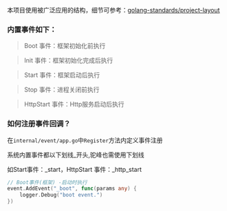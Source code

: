 
本项目使用被广泛应用的结构，细节可参考：[golang-standards/project-layout](https://github.com/golang-standards/project-layout)

### 内置事件如下：
> Boot 事件：框架初始化前执行

> Init 事件：框架初始化完成后执行

> Start 事件：框架启动后执行

> Stop 事件：进程关闭前执行 

> HttpStart 事件：Http服务启动后执行

### 如何注册事件回调？
在`internal/event/app.go`中`Register`方法内定义事件注册

系统内置事件都以下划线_开头,驼峰也需使用下划线

如Start事件：_start，HttpStart 事件：_http_start

```go
// Boot事件(框架) -启动时执行
event.AddEvent("_boot", func(params any) {
    logger.Debug("boot event.")
})
```